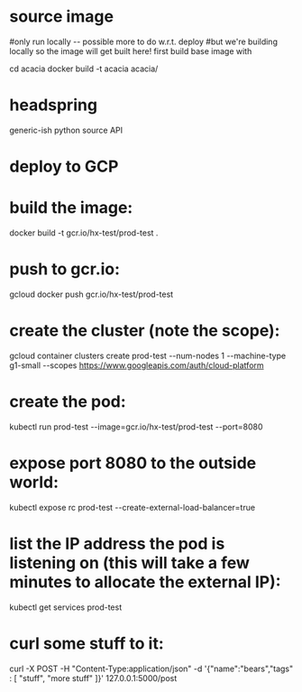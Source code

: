 # source image

#only run locally -- possible more to do w.r.t. deploy
#but we're building locally so the image will get built here!
first build base image with

cd acacia
docker build -t acacia acacia/

# headspring
generic-ish python source API

# deploy to GCP

# build the image:

docker build -t gcr.io/hx-test/prod-test .

# push to gcr.io:

gcloud docker push gcr.io/hx-test/prod-test

# create the cluster (note the scope):

gcloud container clusters create prod-test --num-nodes 1 --machine-type g1-small --scopes https://www.googleapis.com/auth/cloud-platform

# create the pod:

kubectl run prod-test --image=gcr.io/hx-test/prod-test --port=8080

# expose port 8080 to the outside world:

kubectl expose rc prod-test --create-external-load-balancer=true

# list the IP address the pod is listening on (this will take a few minutes to allocate the external IP):

kubectl get services prod-test

# curl some stuff to it:

curl -X POST -H "Content-Type:application/json" -d '{"name":"bears","tags" : [ "stuff", "more stuff" ]}' 127.0.0.1:5000/post
